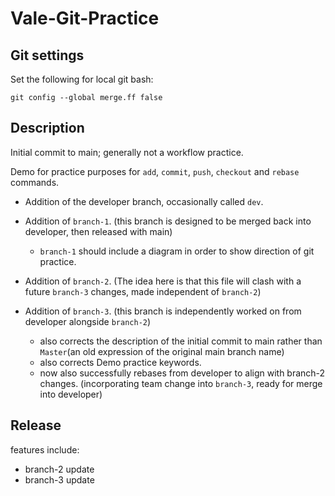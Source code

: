 # Vale-Git-Practice

## Git settings

Set the following for local git bash:

```
git config --global merge.ff false
```

## Description
Initial commit to main; generally not a workflow practice.

Demo for practice purposes for `add`, `commit`, `push`, `checkout` and `rebase` commands.

- Addition of the developer branch, occasionally called `dev`.
- Addition of `branch-1`. (this branch is designed to be merged back into developer, then released with main)
	- `branch-1` should include a diagram in order to show direction of git practice.

- Addition of `branch-2`. (The idea here is that this file will clash with a future `branch-3` changes, made independent of `branch-2`)
- Addition of `branch-3`. (this branch is independently worked on from developer alongside `branch-2`)
	- also corrects the description of the initial commit to main rather than `Master`(an old expression of the original main branch name)
	- also corrects Demo practice keywords.
	- now also successfully rebases from developer to align with branch-2 changes. (incorporating team change into `branch-3`, ready for merge into developer)

## Release

features include:

- branch-2 update
- branch-3 update
